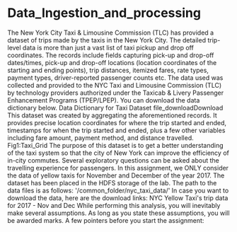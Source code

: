 # Data_Ingestion_and_processing
The New York City Taxi &amp; Limousine Commission (TLC) has provided a dataset of trips made by the taxis in the New York City. The detailed trip-level data is more than just a vast list of taxi pickup and drop off coordinates.  The records include fields capturing pick-up and drop-off dates/times, pick-up and drop-off locations (location coordinates of the starting and ending points), trip distances, itemized fares, rate types, payment types, driver-reported passenger counts etc. The data used was collected and provided to the NYC Taxi and Limousine Commission (TLC) by technology providers authorized under the Taxicab &amp; Livery Passenger Enhancement Programs (TPEP/LPEP). You can download the data dictionary below. Data Dictionary for Taxi Dataset file_downloadDownload  This dataset was created by aggregating the aforementioned records. It provides precise location coordinates for where the trip started and ended, timestamps for when the trip started and ended, plus a few other variables including fare amount, payment method, and distance travelled. Fig1:Taxi_Grid  The purpose of this dataset is to get a better understanding of the taxi system so that the city of New York can improve the efficiency of in-city commutes. Several exploratory questions can be asked about the travelling experience for passengers.  In this assignment, we ONLY consider the data of yellow taxis for November and December of the year 2017.  The dataset has been placed in the HDFS storage of the lab. The path to the data files is as follows:  '/common_folder/nyc_taxi_data/'  In case you want to download the data, here are the download links:  NYC Yellow Taxi's trip data for 2017 - Nov and Dec  While performing this analysis, you will inevitably make several assumptions. As long as you state these assumptions, you will be awarded marks.  A few pointers before you start the assignment:
